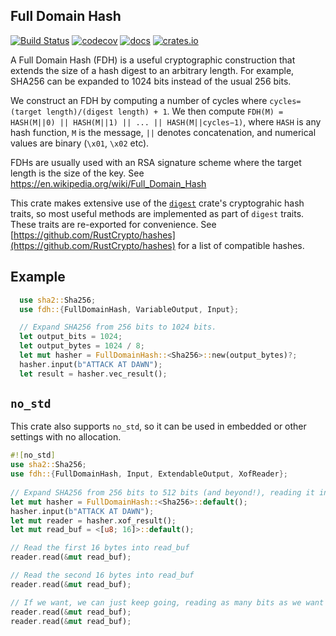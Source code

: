 Full Domain Hash
----------------

[![Build Status](https://travis-ci.org/phayes/fdh-rs.svg?branch=master)](https://travis-ci.org/phayes/fdh-rs)
[![codecov](https://codecov.io/gh/phayes/fdh-rs/branch/master/graph/badge.svg)](https://codecov.io/gh/phayes/fdh-rs)
[![docs](https://docs.rs/fdh/badge.svg)](https://docs.rs/fdh)
[![crates.io](https://meritbadge.herokuapp.com/fdh)](https://crates.io/crates/fdh)

A Full Domain Hash (FDH) is a useful cryptographic construction that extends the size of a hash digest to an arbitrary length. For example, SHA256 can be expanded to 1024 bits instead of the usual 256 bits.

We construct an FDH by computing a number of cycles where `cycles=(target length)/(digest length) + 1`. We then compute `FDH(M) = HASH(M||0) || HASH(M||1) || ... || HASH(M||cycles−1)`, where `HASH` is any hash function, `M` is the message, `||` denotes concatenation, and numerical values are binary (`\x01`, `\x02` etc).

FDHs are usually used with an RSA signature scheme where the target length is the size of the key. See https://en.wikipedia.org/wiki/Full_Domain_Hash

This crate makes extensive use of the [`digest`](/digest) crate's cryptograhic hash traits, so most useful methods are implemented as part of `digest` traits. These traits are re-exported for convenience. See [https://github.com/RustCrypto/hashes](https://github.com/RustCrypto/hashes) for a list of compatible hashes.


Example
-------
```rust
  use sha2::Sha256;
  use fdh::{FullDomainHash, VariableOutput, Input};

  // Expand SHA256 from 256 bits to 1024 bits.
  let output_bits = 1024;
  let output_bytes = 1024 / 8;
  let mut hasher = FullDomainHash::<Sha256>::new(output_bytes)?;
  hasher.input(b"ATTACK AT DAWN");
  let result = hasher.vec_result();
```

`no_std`
-------

This crate also supports `no_std`, so it can be used in embedded or other settings with no allocation.

```rust
#![no_std]
use sha2::Sha256;
use fdh::{FullDomainHash, Input, ExtendableOutput, XofReader};
   
// Expand SHA256 from 256 bits to 512 bits (and beyond!), reading it in 16 byte chunks.
let mut hasher = FullDomainHash::<Sha256>::default();
hasher.input(b"ATTACK AT DAWN");
let mut reader = hasher.xof_result();
let mut read_buf = <[u8; 16]>::default();

// Read the first 16 bytes into read_buf
reader.read(&mut read_buf);

// Read the second 16 bytes into read_buf
reader.read(&mut read_buf);

// If we want, we can just keep going, reading as many bits as we want indefinitely.
reader.read(&mut read_buf);
reader.read(&mut read_buf);
```
